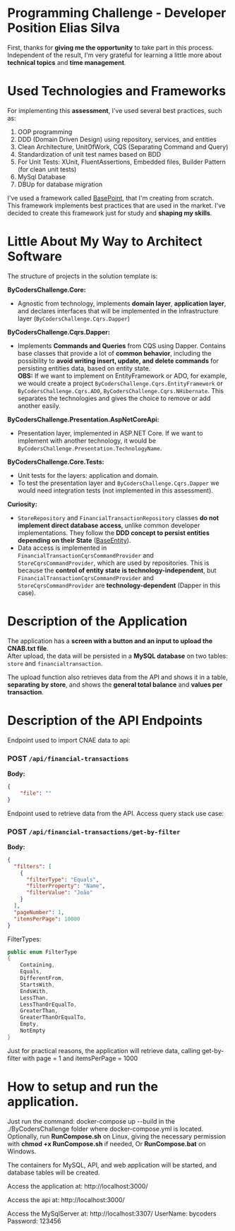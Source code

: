 # Programming Challenge - Developer Position Elias Silva

First, thanks for **giving me the opportunity** to take part in this process.  
Independent of the result, I'm very grateful for learning a little more about **technical topics** and **time management**.

# Used Technologies and Frameworks

For implementing this **assessment**, I've used several best practices, such as:

1. OOP programming  
2. DDD (Domain Driven Design) using repository, services, and entities  
3. Clean Architecture, UnitOfWork, CQS (Separating Command and Query)  
4. Standardization of unit test names based on BDD  
5. For Unit Tests: XUnit, FluentAssertions, Embedded files, Builder Pattern (for clean unit tests)
6. MySql Database
7. DBUp for database migration

I've used a framework called [BasePoint](https://basepointweb.io/), that I'm creating from scratch.  
This framework implements best practices that are used in the market. I've decided to create this framework just for study and **shaping my skills**.

# Little About My Way to Architect Software

The structure of projects in the solution template is:

**ByCodersChallenge.Core:**  
- Agnostic from technology, implements **domain layer**, **application layer**, and declares interfaces that will be implemented in the infrastructure layer (`ByCodersChallenge.Cqrs.Dapper`)

**ByCodersChallenge.Cqrs.Dapper:**  
- Implements **Commands and Queries** from CQS using Dapper. Contains base classes that provide a lot of **common behavior**, including the possibility to **avoid writing insert, update, and delete commands** for persisting entities data, based on entity state.  
  **OBS:** If we want to implement on EntityFramework or ADO, for example, we would create a project `ByCodersChallenge.Cqrs.EntityFramework` or `ByCodersChallenge.Cqrs.ADO`, `ByCodersChallenge.Cqrs.NHibernate`. This separates the technologies and gives the choice to remove or add another easily.

**ByCodersChallenge.Presentation.AspNetCoreApi:**  
- Presentation layer, implemented in ASP.NET Core. If we want to implement with another technology, it would be `ByCodersChallenge.Presentation.TechnologyName`.  

**ByCodersChallenge.Core.Tests:**  
- Unit tests for the layers: application and domain.  
- To test the presentation layer and `ByCodersChallenge.Cqrs.Dapper` we would need integration tests (not implemented in this assessment).

**Curiosity:**  
- `StoreRepository` and `FinancialTransactionRepository` classes **do not implement direct database access**, unlike common developer implementations. They follow the **DDD concept to persist entities depending on their State** ([BaseEntity](https://basepointweb.io/base-entity/)).  
- Data access is implemented in `FinancialTransactionCqrsCommandProvider` and `StoreCqrsCommandProvider`, which are used by repositories. This is because the **control of entity state is technology-independent**, but `FinancialTransactionCqrsCommandProvider` and `StoreCqrsCommandProvider` are **technology-dependent** (Dapper in this case).

# Description of the Application

The application has a **screen with a button and an input to upload the CNAB.txt file**.  
After upload, the data will be persisted in a **MySQL database** on two tables: `store` and `financialtransaction`.  

The upload function also retrieves data from the API and shows it in a table, **separating by store**, and shows the **general total balance** and **values per transaction**.

# Description of the API Endpoints

Endpoint used to import CNAE data to api:
### POST `/api/financial-transactions`

**Body:**
```json
{
    "file": ""
}
```

Endpoint used to retrieve data from the API. Access query stack use case:
### POST `/api/financial-transactions/get-by-filter`

**Body:**
```json
{
  "filters": [
    {
      "filterType": "Equals",
      "filterProperty": "Name",
      "filterValue": "João"
    }
  ],
  "pageNumber": 1,
  "itemsPerPage": 10000
}
```

FilterTypes:

```csharp
public enum FilterType
{
    Containing,
    Equals,
    DifferentFrom,
    StartsWith,
    EndsWith,
    LessThan,
    LessThanOrEqualTo,
    GreaterThan,
    GreaterThanOrEqualTo,
    Empty,
    NotEmpty
}
```

Just for practical reasons, the application will retrieve data, calling get-by-filter with page = 1 and itemsPerPage = 1000

# How to setup and run the application.
Just run the command:
docker-compose up --build in the ./ByCodersChallenge folder where docker-compose.yml is located.
Optionally, run **RunCompose.sh** on Linux, giving the necessary permission with **chmod +x RunCompose.sh** if needed, Or **RunCompose.bat** on Windows.

 The containers for MySQL, API, and web application will be started, and database tables will be created.

Access the application at: http://localhost:3000/

Access the api at: http://localhost:3000/

Access the MySqlServer at: http://localhost:3307/
    UserName: bycoders
    Password: 123456